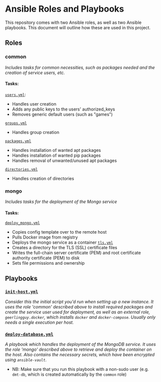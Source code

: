 # Ansible Roles and Playbooks
This repository comes with two Ansible roles, as well as two Ansible playbooks. This document will outline how these are used in this project.

## Roles
### common
_Includes tasks for common necessities, such as packages needed and the creation of service users, etc._
#### Tasks:
[`users.yml`](../roles/common/tasks/users.yml):
- Handles user creation
- Adds any public keys to the users' authorized_keys
- Removes generic default users (such as "games")

[`groups.yml`](../roles/common/tasks/groups.yml)
- Handles group creation

[`packages.yml`](../roles/common/tasks/packages.yml)
- Handles installation of wanted apt packages
- Handles installation of wanted pip packages
- Handles removal of unwanted/unused apt packages

[`directories.yml`](../roles/common/tasks/directories.yml)
- Handles creation of directories

### mongo
_Includes tasks for the deployment of the Mongo service_
#### Tasks:
[`deploy_mongo.yml`](../roles/mongo/tasks/deploy_mongo.yml)
- Copies config template over to the remote host
- Pulls Docker image from registry
- Deploys the mongo service as a container
[`tls.yml`](../roles/mongo/tasks/tls.yml)
- Creates a directory for the TLS (SSL) certificate files
- Writes the full-chain server certificate (PEM) and root certificate authority certificate (PEM) to disk
- Sets file permissions and ownership

## Playbooks
### [`init-host.yml`](../init-host.yml)
_Consider this the initial script you'd run when setting up a new instance. It uses the role 'common' described above to install required packages and create the service user used for deployment, as well as an external role, `geerlingguy.docker`, which installs `docker` and `docker-compose`. Usually only needs a single execution per host._

### [`deploy-database.yml`](../deploy-database.yml)
_A playbook which handles the deployment of the MongoDB service. It uses the role 'mongo' described above to retrieve and deploy the container on the host. Also contains the necessary secrets, which have been encrypted using `ansible-vault`._
- NB: Make sure that you run this playbook with a non-sudo user (e.g. `dmt-db`, which is created automatically by the `common` role)